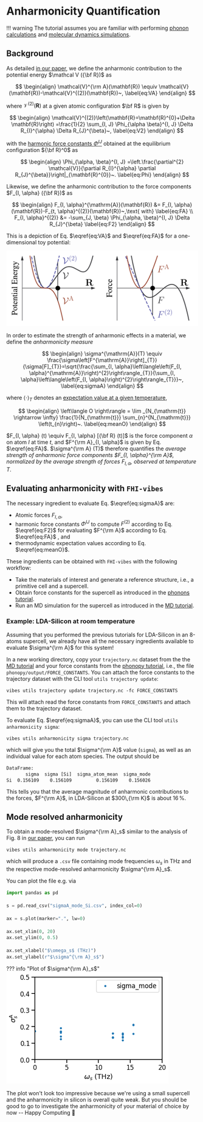 # Anharmonicity Quantification

!!! warning
	The tutorial assumes you are familiar with performing [phonon calculations](2_phonopy.md) and [molecular dynamics simulations](3_md_ab_initio.md).

## Background

As detailed [in our paper](https://arxiv.org/abs/2006.14672), we define the anharmonic contribution to the potential energy $\mathcal V ({\bf R})$ as

$$
\begin{align}
	\mathcal{V}^{\rm A}(\mathbf{R}) \equiv \mathcal{V}(\mathbf{R})-\mathcal{V}^{(2)}(\mathbf{R})~,
	\label{eq:VA}
\end{align}
$$

where $\mathcal{V}^{(2)}(\mathbf{R})$ at a given atomic configuration $\bf R$ is given by

$$
\begin{align}
	\mathcal{V}^{(2)}\left(\mathbf{R}=\mathbf{R}^{0}+\Delta \mathbf{R}\right)
	=\frac{1}{2} \sum_{I, J} \Phi_{\alpha \beta}^{I, J} \Delta R_{I}^{\alpha} \Delta R_{J}^{\beta}~,
\label{eq:V2}
\end{align}
$$

with the [harmonic force constants $\Phi^{IJ}$](2_phonopy_intro.md) obtained at the equilibrium configuration ${\bf R}^0$ as

$$
\begin{align}
	\Phi_{\alpha, \beta}^{I, J}
	=\left.\frac{\partial^{2} \mathcal{V}}{\partial R_{I}^{\alpha} \partial R_{J}^{\beta}}\right|_{\mathbf{R}^{0}}~.
	\label{eq:Phi}
\end{align}
$$

Likewise, we define the anharmonic contribution to the force components $F_{I, \alpha} ({\bf R})$ as

$$
\begin{align}
	F_{I, \alpha}^{\mathrm{A}}(\mathbf{R})
	&=
	F_{I, \alpha}(\mathbf{R})-F_{t, \alpha}^{(2)}(\mathbf{R})~,\text{ with} \label{eq:FA} \\
	F_{I, \alpha}^{(2)}
	&=
	-\sum_{J, \beta} \Phi_{\alpha, \beta}^{I, J} \Delta R_{J}^{\beta}
	\label{eq:F2}
\end{align}
$$

This is a depiction of Eq. $\eqref{eq:VA}$ and $\eqref{eq:FA}$ for a one-dimensional toy potential:

![image](assets/PES_sketch.png)

In order to estimate the strength of anharmonic effects in a material, we define the _anharmonicity measure_

$$
\begin{align}
\sigma^{\mathrm{A}}(T) \equiv \frac{\sigma\left[F^{\mathrm{A}}\right]_{T}}{\sigma[F]_{T}}=\sqrt{\frac{\sum_{I, \alpha}\left\langle\left(F_{I, \alpha}^{\mathrm{A}}\right)^{2}\right\rangle_{T}}{\sum_{I, \alpha}\left\langle\left(F_{I, \alpha}\right)^{2}\right\rangle_{T}}}~,
\label{eq:sigmaA}
\end{align}
$$

where $\langle \cdot \rangle_T$ denotes an [expectation value at a given temperature](3_md_postprocess.md#expectation-value-and-convergence-estimation),

$$
\begin{align}
	\left\langle O \right\rangle
	= \lim _{N_{\mathrm{t}} \rightarrow \infty}
	\frac{1}{N_{\mathrm{t}}} \sum_{n}^{N_{\mathrm{t}}} \left(t_{n}\right)~.
	\label{eq:meanO}
\end{align}
$$

$F_{I, \alpha} (t) \equiv F_{I, \alpha} [{\bf R} (t)]$ is the force component $\alpha$ on atom $I$ at time $t$, and $F^{\rm A}_{I, \alpha}$ is given by Eq. $\eqref{eq:FA}$. $\sigma^{\rm A} (T)$ therefore quantifies the _average strength of anharmonic force components $F_{I, \alpha}^{\rm A}$, normalized by the average strength of forces $F_{I, \alpha}$, observed at temperature $T$_.



## Evaluating anharmonicity with `FHI-vibes`

The necessary ingredient to evaluate Eq. $\eqref{eq:sigmaA}$ are:

- Atomic forces $F_{I, \alpha}$,
- harmonic force constants $\Phi^{IJ}$ to compute $F^{(2)}$ according to Eq. $\eqref{eq:F2}$ for evaluating $F^{\rm A}$ according to Eq. $\eqref{eq:FA}$ , and
- thermodynamic expectation values according to Eq. $\eqref{eq:meanO}$.

These ingredients can be obtained with `FHI-vibes` with the following workflow:

- Take the materials of interest and generate a reference structure, i.e., a primitive cell and a supercell.
- Obtain force constants for the supercell as introduced in the [phonons tutorial](2_phonopy.md).
- Run an MD simulation for the supercell as introduced in the [MD tutorial](3_md_ab_initio.md).

### Example: LDA-Silicon at room temperature

Assuming that  you performed the previous tutorials for LDA-Silicon in an 8-atoms supercell, we already have all the necessary ingredients available to evaluate $\sigma^{\rm A}$ for this system!

In a new working directory, copy your `trajectory.nc` dataset from the the [MD tutorial](3_md_ab_initio.md) and your force constants from the [phonopy tutorial](2_phonopy.md), i.e., the file `phonopy/output/FORCE_CONSTANTS`. You can attach the force constants to the trajectory dataset with the CLI tool `utils trajectory update`:

```
vibes utils trajectory update trajectory.nc -fc FORCE_CONSTANTS
```

This will attach read the force constants from `FORCE_CONSTANTS` and attach them to the trajectory dataset.

To evaluate Eq. $\eqref{eq:sigmaA}$, you can use the CLI tool `utils anharmonicity sigma`:

```
vibes utils anharmonicity sigma trajectory.nc
```

which will give you the total $\sigma^{\rm A}$ value (`sigma`), as well as an individual value for each atom species. The output should be

```
DataFrame:
       sigma  sigma [Si]  sigma_atom_mean  sigma_mode
Si  0.156109    0.156109         0.156109    0.156026
```

This tells you that the average magnitude of anharmonic contributions to the forces, $F^{\rm A}$, in LDA-Silicon at $300\,{\rm K}$ is about $16\,\%$.

## Mode resolved anharmonicity

To obtain a mode-resolved $\sigma^{\rm A}_s$ similar to the analysis of Fig. 8 in [our paper](https://arxiv.org/pdf/2006.14672.pdf), you can run

```
vibes utils anharmonicity mode trajectory.nc
```

which will produce a `.csv` file containing mode frequencies $\omega_s$ in THz and the respective mode-resolved anharmonicity $\sigma^{\rm A}_s$.

You can plot the file e.g. via

```python
import pandas as pd

s = pd.read_csv("sigmaA_mode_Si.csv", index_col=0)

ax = s.plot(marker=".", lw=0)

ax.set_xlim(0, 20)
ax.set_ylim(0, 0.5)

ax.set_xlabel("$\omega_s$ (THz)")
ax.set_ylabel(r"$\sigma^{\rm A}_s$")
```

??? info "Plot of $\sigma^{\rm A}_s$"
	![image](assets/sigma_mode_Si.png)

The plot won't look too impressive because we're using a small supercell and the anharmonicity in silicon is overall quite weak. But you should be good to go to investigate the anharmonicity of your material of choice by now -- Happy Computing 💪